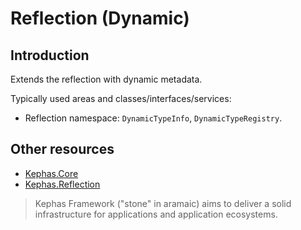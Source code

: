 ﻿# Reflection (Dynamic)

## Introduction

Extends the reflection with dynamic metadata.

Typically used areas and classes/interfaces/services:
* Reflection namespace: `DynamicTypeInfo`, `DynamicTypeRegistry`.

## Other resources

* [Kephas.Core](https://www.nuget.org/packages/Kephas.Core)
* [Kephas.Reflection](https://www.nuget.org/packages/Kephas.Reflection)

> Kephas Framework ("stone" in aramaic) aims to deliver a solid infrastructure for applications and application ecosystems.

